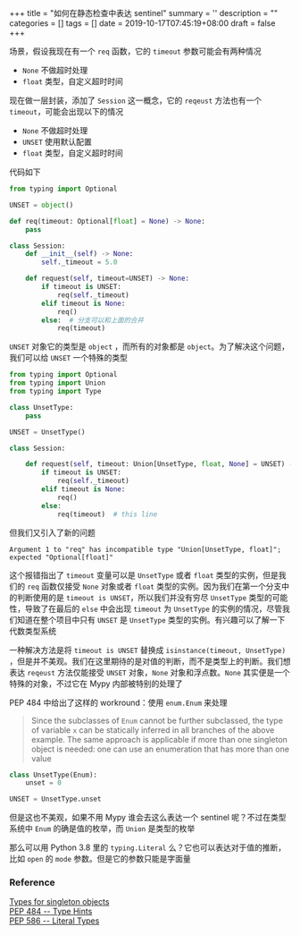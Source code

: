 
+++
title = "如何在静态检查中表达 sentinel"
summary = ''
description = ""
categories = []
tags = []
date = 2019-10-17T07:45:19+08:00
draft = false
+++

场景，假设我现在有一个 `req` 函数，它的 `timeout` 参数可能会有两种情况

- `None` 不做超时处理
- `float` 类型，自定义超时时间

现在做一层封装，添加了 `Session` 这一概念，它的 `reqeust` 方法也有一个  `timeout`，可能会出现以下的情况

- `None` 不做超时处理
- `UNSET` 使用默认配置
- `float` 类型，自定义超时时间

代码如下

```Python
from typing import Optional

UNSET = object()

def req(timeout: Optional[float] = None) -> None:
    pass

class Session:
    def __init__(self) -> None:
        self._timeout = 5.0

    def request(self, timeout=UNSET) -> None:
        if timeout is UNSET:
            req(self._timeout)
        elif timeout is None:
            req()
        else:  # 分支可以和上面的合并
            req(timeout)
```

`UNSET` 对象它的类型是 `object` ，而所有的对象都是 `object`。为了解决这个问题，我们可以给 `UNSET` 一个特殊的类型

```Python
from typing import Optional
from typing import Union
from typing import Type

class UnsetType:
    pass

UNSET = UnsetType()

class Session:

    def request(self, timeout: Union[UnsetType, float, None] = UNSET) -> None:
        if timeout is UNSET:
            req(self._timeout)
        elif timeout is None:
            req()
        else:
            req(timeout)  # this line
```

但我们又引入了新的问题

```
Argument 1 to "req" has incompatible type "Union[UnsetType, float]"; expected "Optional[float]"
```

这个报错指出了 `timeout` 变量可以是 `UnsetType` 或者 `float` 类型的实例，但是我们的 `req` 函数仅接受 `None` 对象或者 `float` 类型的实例。因为我们在第一个分支中的判断使用的是 `timeout is UNSET`，所以我们并没有穷尽 `UnsetType` 类型的可能性，导致了在最后的 `else` 中会出现 `timeout` 为 `UnsetType` 的实例的情况，尽管我们知道在整个项目中只有 `UNSET` 是 `UnsetType` 类型的实例。有兴趣可以了解一下代数类型系统



一种解决方法是将 `timeout is UNSET` 替换成 `isinstance(timeout, UnsetType)` ，但是并不美观。我们在这里期待的是对值的判断，而不是类型上的判断。我们想表达 `reqeust` 方法仅能接受 `UNSET` 对象，`None` 对象和浮点数。`None` 其实便是一个特殊的对象，不过它在 Mypy 内部被特别的处理了



PEP 484 中给出了这样的 workround：使用 `enum.Enum` 来处理

> Since the subclasses of `Enum` cannot be further subclassed, the type of variable `x` can be statically inferred in all branches of the above example. The same approach is applicable if more than one singleton object is needed: one can use an enumeration that has more than one value

```Python
class UnsetType(Enum):
    unset = 0

UNSET = UnsetType.unset
```

但是这也不美观，如果不用 Mypy 谁会去这么表达一个 sentinel 呢？不过在类型系统中 `Enum` 的确是值的枚举，而 `Union` 是类型的枚举



那么可以用 Python 3.8 里的 `typing.Literal` 么？它也可以表达对于值的推断，比如 `open` 的 `mode` 参数。但是它的参数只能是字面量



### Reference

[Types for singleton objects](https://github.com/python/typing/issues/236)  
[PEP 484 -- Type Hints](https://www.python.org/dev/peps/pep-0484/#support-for-singleton-types-in-unions)  
[PEP 586 -- Literal Types](https://www.python.org/dev/peps/pep-0586/#legal-and-illegal-parameterizations)
    